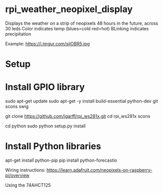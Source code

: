 # rpi_weather_neopixel_display
Displays the weather on a strip of neopixels
48 hours in the future, across 30 leds
Color indicates temp (blues=cold red=hot)
BLinking indicates precipitation

Example: https://i.imgur.com/sjlOBR5.jpg


# Setup
# Install GPIO library

sudo apt-get update
sudo apt-get -y install build-essential python-dev git scons swig

git clone https://github.com/jgarff/rpi_ws281x.git
cd rpi_ws281x
scons

cd python
sudo python setup.py install

# Install Python libraries

apt-get install python-pip
pip install python-forecastio


Wiring instructions:
https://learn.adafruit.com/neopixels-on-raspberry-pi/overview

Using the 74AHCT125 
